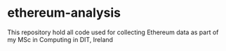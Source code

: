 # ethereum-analysis
This repository hold all code used for collecting Ethereum data as part of my MSc in Computing in DIT, Ireland

